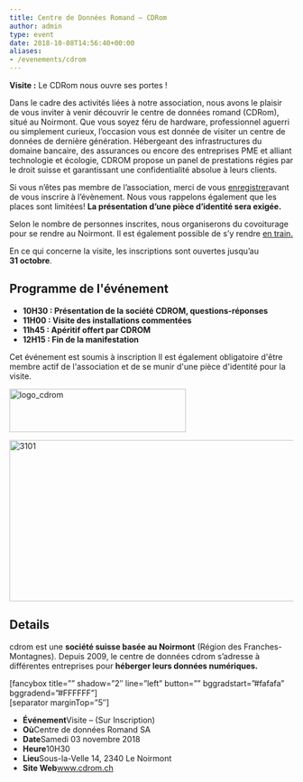 ```yaml
---
title: Centre de Données Romand – CDRom
author: admin
type: event
date: 2018-10-08T14:56:40+00:00
aliases:
- /evenements/cdrom
---
```


**Visite :** Le CDRom nous ouvre ses portes !

Dans le cadre des activités liées à notre association, nous avons le plaisir de vous inviter à venir découvrir le centre de données romand (CDRom), situé au Noirmont.
Que vous soyez féru de hardware, professionnel aguerri ou simplement curieux, l’occasion vous est donnée de visiter un centre de données de dernière génération.
Hébergeant des infrastructures du domaine bancaire, des assurances ou encore des entreprises PME et alliant technologie et écologie,
CDROM propose un panel de prestations régies par le droit suisse et garantissant une confidentialité absolue à leurs clients.

Si vous n’êtes pas membre de l’association, merci de vous [enregistrer][1]avant de vous inscrire à l’évènement. Nous vous rappelons également que les places sont limitées!
**La présentation d&#8217;une pièce d&#8217;identité sera exigée.**

Selon le nombre de personnes inscrites, nous organiserons du covoiturage pour se rendre au Noirmont. Il est également possible de s’y rendre [en train.][2]

En ce qui concerne la visite, les inscriptions sont ouvertes jusqu’au **31 octobre**.

## Programme de l'événement

- **10H30 : Présentation de la société CDROM, questions-réponses**
- **11H00 : Visite des installations commentées**
- **11h45 : Apéritif offert par CDROM**
- **12H15 : Fin de la manifestation**

Cet événement est soumis à inscription
 Il est également obligatoire d'être membre actif de l'association et de se munir
 d'une pièce d'identité pour la visite.

<a href="http://www.cdrom.ch/" target="_blank" rel="noopener"><img decoding="async" loading="lazy" class="size-full wp-image-2526 aligncenter" src="https://api-ne.ch/wp-content/uploads/2016/10/logo_cdRom.jpg" alt="logo_cdrom" width="313" height="77" /></a>

<img decoding="async" loading="lazy" class="alignnone size-full wp-image-2600" src="https://api-ne.ch/wp-content/uploads/2016/10/3101.jpg" alt="3101" width="630" height="286" /> 

## Details

cdrom est une **société suisse basée au Noirmont**
(Région des Franches-Montagnes).
Depuis 2009, le centre de données cdrom s&#8217;adresse à différentes entreprises pour **héberger leurs données numériques.**

[fancybox title=&#8221;&#8221; shadow=&#8221;2&#8243; line=&#8221;left&#8221; button=&#8221;&#8221; bggradstart=&#8221;#fafafa&#8221; bggradend=&#8221;#FFFFFF&#8221;]  
[separator marginTop=&#8221;5&#8243;]

<ul class="cbp-l-project-details-list">
  <li>
    <strong>Événement</strong>Visite &#8211; (Sur Inscription)
  </li>
  <li>
    <strong>Où</strong>Centre de données Romand SA
  </li>
  <li>
    <strong>Date</strong>Samedi 03 novembre 2018
  </li>
  <li>
    <strong>Heure</strong>10H30
  </li>
  <li>
    <strong>Lieu</strong>Sous-la-Velle 14, 2340 Le Noirmont
  </li>
  <li>
    <strong>Site Web</strong><a href="http://www.cdrom.ch/" target="_blank" rel="noopener">www.cdrom.ch</a>
  </li>
</ul>

 [1]: ./devenir-membre/
 [2]: http://www.cff.ch/home.html